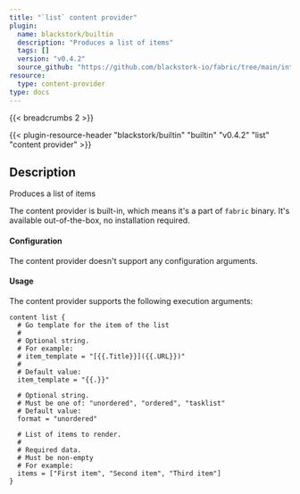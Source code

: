 ```yaml
---
title: "`list` content provider"
plugin:
  name: blackstork/builtin
  description: "Produces a list of items"
  tags: []
  version: "v0.4.2"
  source_github: "https://github.com/blackstork-io/fabric/tree/main/internal/builtin/"
resource:
  type: content-provider
type: docs
---
```


{{< breadcrumbs 2 >}}

{{< plugin-resource-header "blackstork/builtin" "builtin" "v0.4.2" "list" "content provider" >}}

## Description
Produces a list of items

The content provider is built-in, which means it's a part of `fabric` binary. It's available out-of-the-box, no installation required.


#### Configuration

The content provider doesn't support any configuration arguments.

#### Usage

The content provider supports the following execution arguments:

```hcl
content list {
  # Go template for the item of the list
  #
  # Optional string.
  # For example:
  # item_template = "[{{.Title}}]({{.URL}})"
  # 
  # Default value:
  item_template = "{{.}}"

  # Optional string.
  # Must be one of: "unordered", "ordered", "tasklist"
  # Default value:
  format = "unordered"

  # List of items to render.
  #
  # Required data.
  # Must be non-empty
  # For example:
  items = ["First item", "Second item", "Third item"]
}
```

